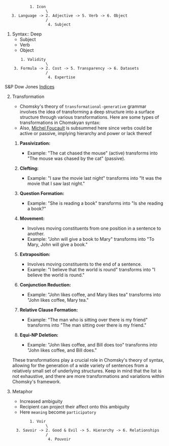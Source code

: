 ```
           1. Icon
                  \
   3. Language -> 2. Adjective -> 5. Verb -> 6. Object
                  /
                   4. Subject
```


1. Syntax:: Deep
   - Subject
   - Verb
   - Object

```
       1. Validity
                  \
    3. Formula -> 2. Cost -> 5. Transparency -> 6. Datasets
                  /
                   4. Expertise
```

S&P Dow Jones [Indices](https://www.spglobal.com/spdji/en/landing/investment-themes/sustainability/)  

2. Transformation
     
   - Chomsky's theory of `transformational-generative` grammar involves the idea of transforming a deep structure into a surface structure through various transformations. Here are some types of transformations in Chomskyan syntax:
   - Also, [Michel Foucault](https://chomsky.info/1971xxxx/) is subsummed here since verbs could be active or passive, implying hierarchy and power or lack thereof

   1. **Passivization:**
      - Example: "The cat chased the mouse" (active) transforms into "The mouse was chased by the cat" (passive).

   2. **Clefting:**
      - Example: "I saw the movie last night" transforms into "It was the movie that I saw last night."

   3. **Question Formation:**
      - Example: "She is reading a book" transforms into "Is she reading a book?"

   4. **Movement:**
      - Involves moving constituents from one position in a sentence to another.
      - Example: "John will give a book to Mary" transforms into "To Mary, John will give a book."

   5. **Extraposition:**
      - Involves moving constituents to the end of a sentence.
      - Example: "I believe that the world is round" transforms into "I believe the world is round."

   6. **Conjunction Reduction:**
      - Example: "John likes coffee, and Mary likes tea" transforms into "John likes coffee, Mary tea."

   7. **Relative Clause Formation:**
      - Example: "The man who is sitting over there is my friend" transforms into "The man sitting over there is my friend."

   8. **Equi-NP Deletion:**
      - Example: "John likes coffee, and Bill does too" transforms into "John likes coffee, and Bill does."

   These transformations play a crucial role in Chomsky's theory of syntax, allowing for the generation of a wide variety of sentences from a relatively small set of underlying structures. Keep in mind that the list is not exhaustive, and there are more transformations and variations within Chomsky's framework.

3. Metaphor
   - Increased ambiguity
   - Recipient can project their affect onto this ambiguity
   - Here `meaning` become `participatory`
  
```
           1. Voir
                  \
     3. Savoir -> 2. Good & Evil -> 5. Hierarchy -> 6. Relationships
                  /
                   4. Pouvoir
```
